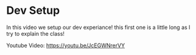 # Dev Setup

In this video we setup our dev experiance! this first one is a little long as I try to explain the class!

Youtube Video: https://youtu.be/JcEGWNrerVY

